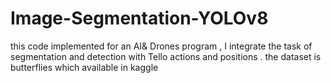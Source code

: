 # Image-Segmentation-YOLOv8
this code implemented for an AI&amp; Drones program  , I integrate the task of segmentation and detection with Tello actions and positions . the dataset is butterflies which available in kaggle  
